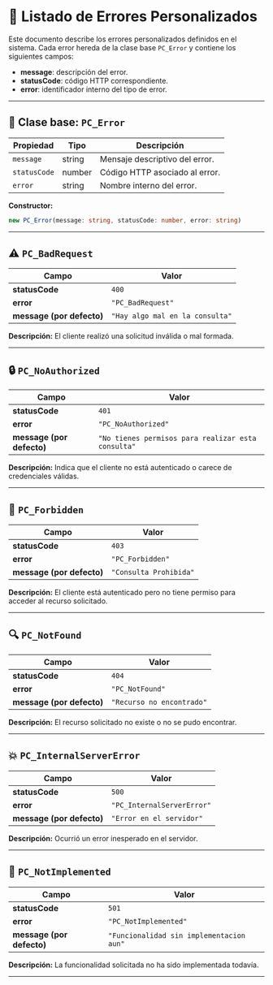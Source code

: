 # 📘 Listado de Errores Personalizados

Este documento describe los errores personalizados definidos en el sistema.
Cada error hereda de la clase base `PC_Error` y contiene los siguientes campos:

* **message**: descripción del error.
* **statusCode**: código HTTP correspondiente.
* **error**: identificador interno del tipo de error.

---

## 🧩 Clase base: `PC_Error`

| Propiedad    | Tipo   | Descripción                    |
| ------------ | ------ | ------------------------------ |
| `message`    | string | Mensaje descriptivo del error. |
| `statusCode` | number | Código HTTP asociado al error. |
| `error`      | string | Nombre interno del error.      |

**Constructor:**

```ts
new PC_Error(message: string, statusCode: number, error: string)
```

---

## ⚠️ `PC_BadRequest`

| Campo                     | Valor                           |
| ------------------------- | ------------------------------- |
| **statusCode**            | `400`                           |
| **error**                 | `"PC_BadRequest"`               |
| **message (por defecto)** | `"Hay algo mal en la consulta"` |

**Descripción:**
El cliente realizó una solicitud inválida o mal formada.

---

## 🔒 `PC_NoAuthorized`

| Campo                     | Valor                                              |
| ------------------------- | -------------------------------------------------- |
| **statusCode**            | `401`                                              |
| **error**                 | `"PC_NoAuthorized"`                                |
| **message (por defecto)** | `"No tienes permisos para realizar esta consulta"` |

**Descripción:**
Indica que el cliente no está autenticado o carece de credenciales válidas.

---

## 🚫 `PC_Forbidden`

| Campo                     | Valor                  |
| ------------------------- | ---------------------- |
| **statusCode**            | `403`                  |
| **error**                 | `"PC_Forbidden"`       |
| **message (por defecto)** | `"Consulta Prohibida"` |

**Descripción:**
El cliente está autenticado pero no tiene permiso para acceder al recurso solicitado.

---

## 🔍 `PC_NotFound`

| Campo                     | Valor                     |
| ------------------------- | ------------------------- |
| **statusCode**            | `404`                     |
| **error**                 | `"PC_NotFound"`           |
| **message (por defecto)** | `"Recurso no encontrado"` |

**Descripción:**
El recurso solicitado no existe o no se pudo encontrar.

---

## 💥 `PC_InternalServerError`

| Campo                     | Valor                      |
| ------------------------- | -------------------------- |
| **statusCode**            | `500`                      |
| **error**                 | `"PC_InternalServerError"` |
| **message (por defecto)** | `"Error en el servidor"`   |

**Descripción:**
Ocurrió un error inesperado en el servidor.

---

## 🧪 `PC_NotImplemented`

| Campo                     | Valor                                    |
| ------------------------- | ---------------------------------------- |
| **statusCode**            | `501`                                    |
| **error**                 | `"PC_NotImplemented"`                    |
| **message (por defecto)** | `"Funcionalidad sin implementacion aun"` |

**Descripción:**
La funcionalidad solicitada no ha sido implementada todavía.

---